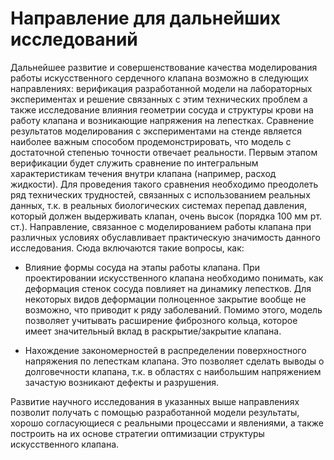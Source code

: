 # Направление для дальнейших исследований

Дальнейшее развитие и совершенствование качества моделирования работы искусственного сердечного
клапана возможно в следующих направлениях: верификация разработанной модели на лабораторных
экспериментах и решение связанных с этим технических проблем а также исследование влияния геометрии
сосуда и структуры крови на работу клапана и возникающие напряжения на лепестках.
Сравнение результатов моделирования с экспериментами на стенде является наиболее важным способом
продемонстрировать, что модель с достаточной степенью точности отвечает реальности. Первым этапом
верификации будет служить сравнение по интегральным характеристикам течения внутри клапана (например,
расход жидкости). Для проведения такого сравнения необходимо преодолеть ряд технических трудностей,
связанных с использованием реальных данных, т.к. в реальных биологических системах перепад давления,
который должен выдерживать клапан, очень высок (порядка 100 мм рт. ст.).
Направление, связанное с моделированием работы клапана при различных условиях обуславливает практическую
значимость данного исследования. Сюда включаются такие вопросы, как:

* Влияние формы сосуда на этапы работы клапана. При проектировании искусственного клапана необходимо понимать,
как деформация стенок сосуда повлияет на динамику лепестков. Для некоторых видов деформации полноценное закрытие
вообще не возможно, что приводит к ряду заболеваний. Помимо этого, модель позволяет учитывать расширение
фиброзного кольца, которое имеет значительный вклад в раскрытие/закрытие клапана.

* Нахождение закономерностей в распределении поверхностного напряжения по лепесткам клапана. Это позволяет
сделать выводы о долговечности клапана, т.к. в областях с наибольшим напряжением зачастую возникают дефекты
и разрушения.

Развитие научного исследования в указанных выше направлениях позволит получать с помощью разработанной модели
результаты, хорошо согласующиеся с реальными процессами и явлениями, а также построить на их основе стратегии
оптимизации структуры искусственного клапана.
